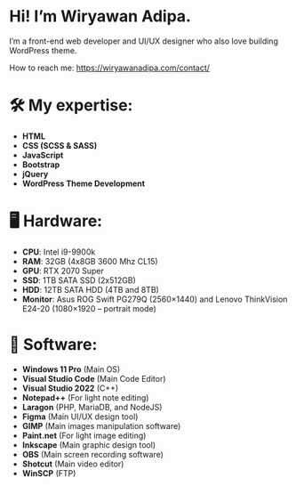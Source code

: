 # Hi! I’m Wiryawan Adipa.

I’m a front-end web developer and UI/UX designer who also love building WordPress theme.

How to reach me: https://wiryawanadipa.com/contact/

# :hammer_and_wrench: My expertise:
- **HTML**
- **CSS (SCSS & SASS)**
- **JavaScript**
- **Bootstrap**
- **jQuery**
- **WordPress Theme Development**

 # :desktop_computer: Hardware:
- **CPU**: Intel i9-9900k
- **RAM**: 32GB (4x8GB 3600 Mhz CL15)
- **GPU**: RTX 2070 Super
- **SSD**: 1TB SATA SSD (2x512GB)
- **HDD**: 12TB SATA HDD (4TB and 8TB)
- **Monitor**: Asus ROG Swift PG279Q (2560×1440) and Lenovo ThinkVision E24-20 (1080×1920 – portrait mode)

# :toolbox: Software:
- **Windows 11 Pro** (Main OS)
- **Visual Studio Code** (Main Code Editor)
- **Visual Studio 2022** (C++)
- **Notepad++** (For light note editing)
- **Laragon** (PHP, MariaDB, and NodeJS)
- **Figma** (Main UI/UX design tool)
- **GIMP** (Main images manipulation software)
- **Paint.net** (For light image editing)
- **Inkscape** (Main graphic design tool)
- **OBS** (Main screen recording software)
- **Shotcut** (Main video editor)
- **WinSCP** (FTP)

<!--
**wiryawanadipa/wiryawanadipa** is a ✨ _special_ ✨ repository because its `README.md` (this file) appears on your GitHub profile.

Here are some ideas to get you started:

- 🔭 I’m currently working on ...
- 🌱 I’m currently learning ...
- 👯 I’m looking to collaborate on ...
- 🤔 I’m looking for help with ...
- 💬 Ask me about ...
- 📫 How to reach me: ...
- 😄 Pronouns: ...
- ⚡ Fun fact: ...
-->
